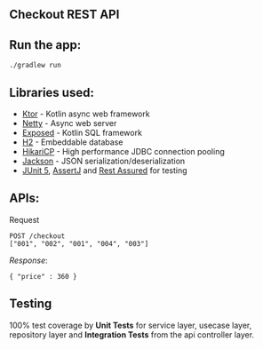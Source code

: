 ## Checkout REST API 

## Run the app:
`./gradlew run`

## Libraries used:
 - [Ktor](https://github.com/ktorio/ktor) - Kotlin async web framework
 - [Netty](https://github.com/netty/netty) - Async web server
 - [Exposed](https://github.com/JetBrains/Exposed) - Kotlin SQL framework
 - [H2](https://github.com/h2database/h2database) - Embeddable database
 - [HikariCP](https://github.com/brettwooldridge/HikariCP) - High performance JDBC connection pooling
 - [Jackson](https://github.com/FasterXML/jackson) - JSON serialization/deserialization
 - [JUnit 5](https://junit.org/junit5/), [AssertJ](http://joel-costigliola.github.io/assertj/) and [Rest Assured](http://rest-assured.io/) for testing
 
 ## APIs:
Request 
```
POST /checkout  
["001", "002", "001", "004", "003"]
```
*Response*: 

`{ "price" : 360 }`

## Testing
100% test coverage by **Unit Tests** for service layer, usecase layer, repository layer and 
**Integration Tests** from the api controller layer.
